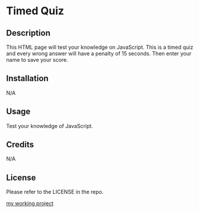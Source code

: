 # Timed Quiz

## Description

This HTML page will test your knowledge on JavaScript. This is a timed quiz and every wrong answer will have a penalty of 15 seconds. Then enter your name to save your score. 

## Installation

N/A

## Usage

Test your knowledge of JavaScript.

## Credits

N/A

## License

Please refer to the LICENSE in the repo.



[my working project](https://ckostohr.github.io/timed_quiz/)